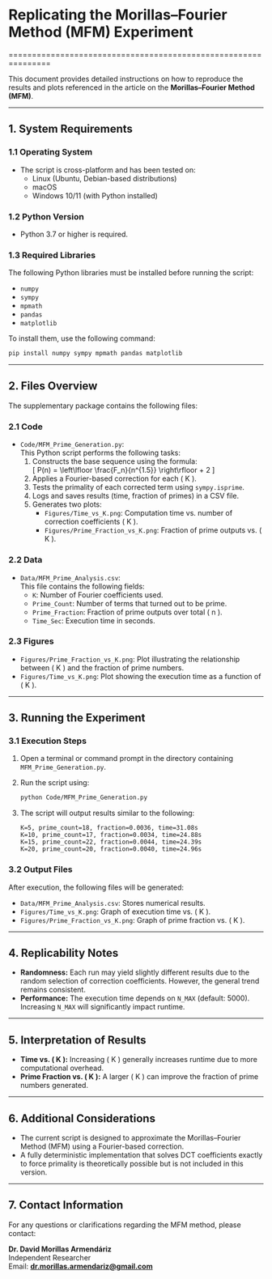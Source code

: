 # Replicating the Morillas–Fourier Method (MFM) Experiment
===============================================================

This document provides detailed instructions on how to reproduce the results and plots referenced in the article on the **Morillas–Fourier Method (MFM)**.

---

## 1. System Requirements
### 1.1 Operating System
- The script is cross-platform and has been tested on:
  - Linux (Ubuntu, Debian-based distributions)
  - macOS
  - Windows 10/11 (with Python installed)

### 1.2 Python Version
- Python 3.7 or higher is required.

### 1.3 Required Libraries
The following Python libraries must be installed before running the script:

- `numpy`
- `sympy`
- `mpmath`
- `pandas`
- `matplotlib`

To install them, use the following command:

```sh
pip install numpy sympy mpmath pandas matplotlib
```

---

## 2. Files Overview
The supplementary package contains the following files:

### 2.1 Code
- `Code/MFM_Prime_Generation.py`:  
  This Python script performs the following tasks:
  1. Constructs the base sequence using the formula:  
     \[
     P(n) = \left\lfloor \frac{F_n}{n^{1.5}} \right\rfloor + 2
     \]
  2. Applies a Fourier-based correction for each \( K \).
  3. Tests the primality of each corrected term using `sympy.isprime`.
  4. Logs and saves results (time, fraction of primes) in a CSV file.
  5. Generates two plots:
     - `Figures/Time_vs_K.png`: Computation time vs. number of correction coefficients \( K \).
     - `Figures/Prime_Fraction_vs_K.png`: Fraction of prime outputs vs. \( K \).

### 2.2 Data
- `Data/MFM_Prime_Analysis.csv`:  
  This file contains the following fields:
  - `K`: Number of Fourier coefficients used.
  - `Prime_Count`: Number of terms that turned out to be prime.
  - `Prime_Fraction`: Fraction of prime outputs over total \( n \).
  - `Time_Sec`: Execution time in seconds.

### 2.3 Figures
- `Figures/Prime_Fraction_vs_K.png`: Plot illustrating the relationship between \( K \) and the fraction of prime numbers.
- `Figures/Time_vs_K.png`: Plot showing the execution time as a function of \( K \).

---

## 3. Running the Experiment
### 3.1 Execution Steps
1. Open a terminal or command prompt in the directory containing `MFM_Prime_Generation.py`.
2. Run the script using:

   ```sh
   python Code/MFM_Prime_Generation.py
   ```

3. The script will output results similar to the following:

   ```
   K=5, prime_count=18, fraction=0.0036, time=31.08s
   K=10, prime_count=17, fraction=0.0034, time=24.88s
   K=15, prime_count=22, fraction=0.0044, time=24.39s
   K=20, prime_count=20, fraction=0.0040, time=24.96s
   ```

### 3.2 Output Files
After execution, the following files will be generated:

- `Data/MFM_Prime_Analysis.csv`: Stores numerical results.
- `Figures/Time_vs_K.png`: Graph of execution time vs. \( K \).
- `Figures/Prime_Fraction_vs_K.png`: Graph of prime fraction vs. \( K \).

---

## 4. Replicability Notes
- **Randomness:** Each run may yield slightly different results due to the random selection of correction coefficients. However, the general trend remains consistent.
- **Performance:** The execution time depends on `N_MAX` (default: 5000). Increasing `N_MAX` will significantly impact runtime.

---

## 5. Interpretation of Results
- **Time vs. \( K \):** Increasing \( K \) generally increases runtime due to more computational overhead.
- **Prime Fraction vs. \( K \):** A larger \( K \) can improve the fraction of prime numbers generated.

---

## 6. Additional Considerations
- The current script is designed to approximate the Morillas–Fourier Method (MFM) using a Fourier-based correction.
- A fully deterministic implementation that solves DCT coefficients exactly to force primality is theoretically possible but is not included in this version.

---

## 7. Contact Information
For any questions or clarifications regarding the MFM method, please contact:

**Dr. David Morillas Armendáriz**  
Independent Researcher  
Email: **dr.morillas.armendariz@gmail.com**
